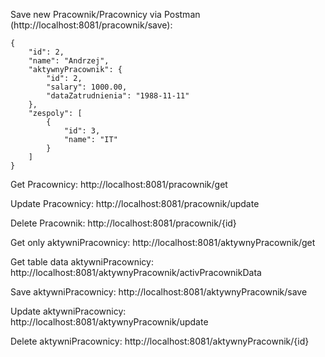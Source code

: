 Save new Pracownik/Pracownicy via Postman (http://localhost:8081/pracownik/save):

    {
        "id": 2,
        "name": "Andrzej",
        "aktywnyPracownik": {
            "id": 2,
            "salary": 1000.00,
            "dataZatrudnienia": "1988-11-11"
        },
        "zespoly": [
            {
                "id": 3,
                "name": "IT"
            }
        ]
    }
    
Get Pracownicy: http://localhost:8081/pracownik/get

Update Pracownicy: http://localhost:8081/pracownik/update

Delete Pracownik: http://localhost:8081/pracownik/{id}

Get only aktywniPracownicy: http://localhost:8081/aktywnyPracownik/get

Get table data aktywniPracownicy: http://localhost:8081/aktywnyPracownik/activPracownikData

Save aktywniPracownicy: http://localhost:8081/aktywnyPracownik/save

Update aktywniPracownicy: http://localhost:8081/aktywnyPracownik/update

Delete aktywniPracownicy: http://localhost:8081/aktywnyPracownik/{id}
